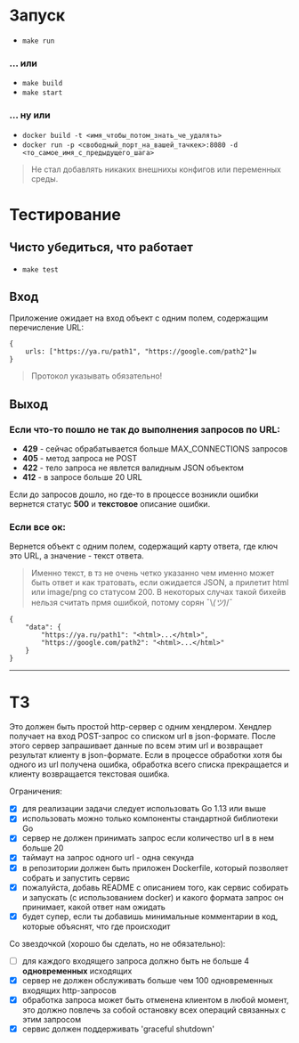 # Запуск
- `make run`
### ... или
- `make build`
- `make start`
### ... ну или
- `docker build -t <имя_чтобы_потом_знать_че_удалять>`
- `docker run -p <свободный_порт_на_вашей_тачкек>:8080 -d <то_самое_имя_с_предыдущего_шага>`
>Не стал добавлять никаких внешнихы конфигов или переменных среды.
# Тестирование
## Чисто убедиться, что работает
- `make test`
## Вход
Приложение ожидает на вход объект с одним полем, содержащим перечисление URL:

```
{
    urls: ["https://ya.ru/path1", "https://google.com/path2"]ы
}
```
> Протокол указывать обязательно!

## Выход

### Если что-то пошло не так до выполнения запросов по URL:

- **429** - сейчас обрабатывается больше MAX_CONNECTIONS запросов
- **405** - метод запроса не POST
- **422** - тело запроса не явлется валидным JSON объектом
- **412** - в запросе больше 20 URL

Если до запросов дошло, но где-то в процессе возникли ошибки вернется статус **500** и **текстовое** описание ошибки.

### Если все ок:

Вернется объект с одним полем, содержащий карту ответа, где ключ это URL, а значение - текст ответа.
>Именно текст, в тз не очень четко указанно чем именно может быть ответ и как тратовать, если ожидается JSON, а прилетит html или image/png со статусом 200.
В некоторых случах такой бихейв нельзя считать прмя ошибкой, потому сорян ¯\\_(ツ)_/¯
```
{
    "data": {
        "https://ya.ru/path1": "<html>...</html>",
        "https://google.com/path2": "<html>...</html>"
    }
}
```

---

# ТЗ

Это должен быть простой http-сервер с одним хендлером. Хендлер получает на вход  POST-запрос со списком url в json-формате. После этого сервер запрашивает данные по всем этим url и возвращает результат клиенту в json-формате. Если в процессе обработки хотя бы одного из url получена ошибка, обработка всего списка прекращается и клиенту возвращается текстовая ошибка.

Ограничения:

- [x] для реализации задачи следует использовать Go 1.13 или выше
- [x] использовать можно только компоненты стандартной библиотеки Go
- [x] сервер не должен принимать запрос если количество url в в нем больше 20
- [x] таймаут на запрос одного url - одна секунда
- [x] в репозитории должен быть приложен Dockerfile, который позволяет собрать и запустить сервис
- [x] пожалуйста, добавь README с описанием того, как сервис собирать и запускать (с использованием docker) и какого формата запрос он принимает, какой ответ нам ожидать
- [x] будет супер, если ты добавишь минимальные комментарии в код, которые объяснят, что где происходит

Со звездочкой (хорошо бы сделать, но не обязательно):

- [ ] для каждого входящего запроса должно быть не больше 4 **одновременных** исходящих
- [x] сервер не должен обслуживать больше чем 100 одновременных входящих http-запросов
- [x] обработка запроса может быть отменена клиентом в любой момент, это должно повлечь за собой остановку всех операций связанных с этим запросом
- [x] сервис должен поддерживать 'graceful shutdown'